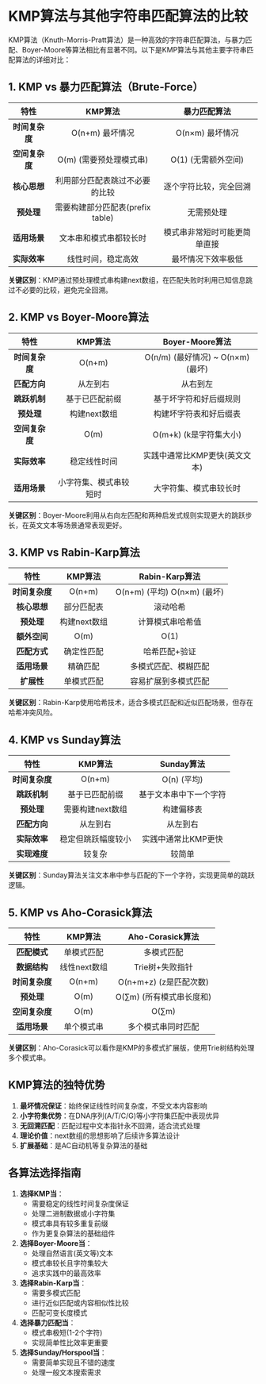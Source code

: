# KMP算法与其他字符串匹配算法的比较

KMP算法（Knuth-Morris-Pratt算法）是一种高效的字符串匹配算法，与暴力匹配、Boyer-Moore等算法相比有显著不同。以下是KMP算法与其他主要字符串匹配算法的详细对比：

## 1. KMP vs 暴力匹配算法（Brute-Force）

|      特性      |             KMP算法              |         暴力匹配算法         |
| :------------: | :------------------------------: | :--------------------------: |
| **时间复杂度** |         O(n+m) 最坏情况          |       O(n×m) 最坏情况        |
| **空间复杂度** |     O(m) (需要预处理模式串)      |     O(1) (无需额外空间)      |
|  **核心思想**  |  利用部分匹配表跳过不必要的比较  |    逐个字符比较，完全回溯    |
|   **预处理**   | 需要构建部分匹配表(prefix table) |          无需预处理          |
|  **适用场景**  |      文本串和模式串都较长时      | 模式串非常短时可能更简单直接 |
|  **实际效率**  |        线性时间，稳定高效        |      最坏情况下效率极低      |

**关键区别**：KMP通过预处理模式串构建next数组，在匹配失败时利用已知信息跳过不必要的比较，避免完全回溯。

## 2. KMP vs Boyer-Moore算法

|      特性      |        KMP算法         |          Boyer-Moore算法          |
| :------------: | :--------------------: | :-------------------------------: |
| **时间复杂度** |         O(n+m)         | O(n/m) (最好情况) ~ O(n×m) (最坏) |
|  **匹配方向**  |        从左到右        |             从右到左              |
|  **跳跃机制**  |     基于已匹配前缀     |      基于坏字符和好后缀规则       |
|   **预处理**   |      构建next数组      |      构建坏字符表和好后缀表       |
| **空间复杂度** |          O(m)          |      O(m+k) (k是字符集大小)       |
|  **实际效率**  |      稳定线性时间      |   实践中通常比KMP更快(英文文本)   |
|  **适用场景**  | 小字符集、模式串较短时 |      大字符集、模式串较长时       |

**关键区别**：Boyer-Moore利用从右向左匹配和两种启发式规则实现更大的跳跃步长，在英文文本等场景通常表现更好。

## 3. KMP vs Rabin-Karp算法

|      特性      |   KMP算法    |       Rabin-Karp算法        |
| :------------: | :----------: | :-------------------------: |
| **时间复杂度** |    O(n+m)    | O(n+m) (平均) O(n×m) (最坏) |
|  **核心思想**  |  部分匹配表  |          滚动哈希           |
|   **预处理**   | 构建next数组 |      计算模式串哈希值       |
|  **额外空间**  |     O(m)     |            O(1)             |
|  **匹配方式**  |  确定性匹配  |        哈希匹配+验证        |
|  **适用场景**  |   精确匹配   |    多模式匹配、模糊匹配     |
|   **扩展性**   |  单模式匹配  |    容易扩展到多模式匹配     |

**关键区别**：Rabin-Karp使用哈希技术，适合多模式匹配和近似匹配场景，但存在哈希冲突风险。

## 4. KMP vs Sunday算法

|      特性      |      KMP算法       |       Sunday算法       |
| :------------: | :----------------: | :--------------------: |
| **时间复杂度** |       O(n+m)       |      O(n) (平均)       |
|  **跳跃机制**  |   基于已匹配前缀   | 基于文本串中下一个字符 |
|   **预处理**   |  需要构建next数组  |       构建偏移表       |
|  **匹配方向**  |      从左到右      |        从左到右        |
|  **实际效率**  | 稳定但跳跃幅度较小 |  实践中通常比KMP更快   |
|  **实现难度**  |       较复杂       |         较简单         |

**关键区别**：Sunday算法关注文本串中参与匹配的下一个字符，实现更简单的跳跃逻辑。

## 5. KMP vs Aho-Corasick算法

|      特性      |   KMP算法    |     Aho-Corasick算法     |
| :------------: | :----------: | :----------------------: |
|  **匹配模式**  |  单模式匹配  |        多模式匹配        |
|  **数据结构**  | 线性next数组 |     Trie树+失败指针      |
| **时间复杂度** |    O(n+m)    |  O(n+m+z) (z是匹配次数)  |
|   **预处理**   |     O(m)     | O(∑m) (所有模式串长度和) |
| **空间复杂度** |     O(m)     |          O(∑m)           |
|  **适用场景**  |  单个模式串  |    多个模式串同时匹配    |

**关键区别**：Aho-Corasick可以看作是KMP的多模式扩展版，使用Trie树结构处理多个模式串。

## KMP算法的独特优势

1. **最坏情况保证**：始终保证线性时间复杂度，不受文本内容影响
2. **小字符集优势**：在DNA序列(A/T/C/G)等小字符集匹配中表现优异
3. **无回溯匹配**：匹配过程中文本指针永不回溯，适合流式处理
4. **理论价值**：next数组的思想影响了后续许多算法设计
5. **扩展基础**：是AC自动机等复杂算法的基础

## 各算法选择指南

1. **选择KMP当**：
   - 需要稳定的线性时间复杂度保证
   - 处理二进制数据或小字符集
   - 模式串具有较多重复前缀
   - 作为更复杂算法的基础组件
2. **选择Boyer-Moore当**：
   - 处理自然语言(英文等)文本
   - 模式串较长且字符集较大
   - 追求实践中的最高效率
3. **选择Rabin-Karp当**：
   - 需要多模式匹配
   - 进行近似匹配或内容相似性比较
   - 匹配可变长度模式
4. **选择暴力匹配当**：
   - 模式串极短(1-2个字符)
   - 实现简单性比效率更重要
5. **选择Sunday/Horspool当**：
   - 需要简单实现且不错的速度
   - 处理一般文本搜索需求